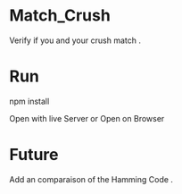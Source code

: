 # Match_Crush

Verify if you and your crush match .

# Run
npm install

Open with live Server or Open on Browser


# Future

Add an comparaison of the Hamming Code . 
